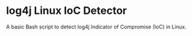 # log4j Linux IoC Detector
A basic Bash script to detect log4j Indicator of Compromise (IoC) in Linux.
